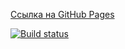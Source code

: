 [Ссылка на GitHub Pages](https://sergeygurylev-netology-projects.github.io/ahs-07-http-client/)

[![Build status](https://ci.appveyor.com/api/projects/status/l10oa2p9x55u81t0?svg=true)](https://ci.appveyor.com/project/SergeyGurylev/ahs-07-http-client)
